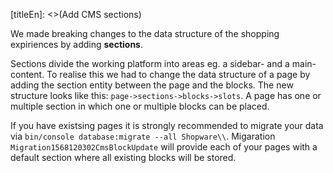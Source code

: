 [titleEn]: <>(Add CMS sections)

We made breaking changes to the data structure of the shopping expiriences by adding **sections**. 

Sections divide the working platform into areas eg. a sidebar- and a main-content.
To realise this we had to change the data structure of a page by adding the section entity between the page and the blocks. The new structure looks like this: `page->sections->blocks->slots`. A page has one or multiple section in which one or multiple blocks can be placed.

If you have existsing pages it is strongly recommended to migrate your data via `bin/console database:migrate --all Shopware\\`. Migaration `Migration1568120302CmsBlockUpdate` will provide each of your pages with a default section where all existing blocks will be stored.
